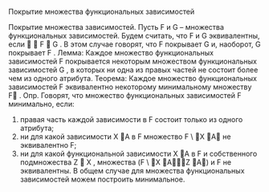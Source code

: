 Покрытие множества функциональных зависимостей


Покрытие множества зависимостей.
Пусть F и G – множества функциональных зависимостей. Будем считать, что F и
G эквивалентны, если   F  G . В этом случае говорят, что F покрывает G и,
наоборот, G покрывает F .
Лемма: Каждое множество функциональных зависимостей F покрывается
некоторым множеством функциональных зависимостей G , в которых ни одна из правых
частей не состоит более чем из одного атрибута.
Теорема: Каждое множество функциональных зависимостей F эквивалентно
некоторому минимальному множеству F .
Опр. Говорят, что множество функциональных зависимостей F минимально,
если:
1) правая часть каждой зависимости в F состоит только из одного атрибута;
2) ни для какой зависимости X A в F множество F \ X A не эквивалентно F;
3) ни для какой функциональной зависимости X A в F и собственного
подмножества Z  X , множества (F \ X AZ A) и F не эквивалентны.
В общем случае для множества функциональных зависимостей можем построить
минимальное.


